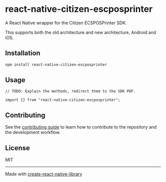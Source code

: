 # react-native-citizen-escposprinter

A React Native wrapper for the Citizen ECSPOSPrinter SDK.

This supports both the old architecture and new architecture, Android and iOS.

## Installation

```sh
npm install react-native-citizen-escposprinter
```

## Usage

```tsx
// TODO: Explain the methods, redirect them to the SDK PDF.

import {} from "react-native-citizen-escposprinter";
```

## Contributing

See the [contributing guide](CONTRIBUTING.md) to learn how to contribute to the repository and the development workflow.

## License

MIT

---

Made with [create-react-native-library](https://github.com/callstack/react-native-builder-bob)
